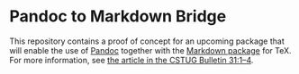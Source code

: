 # Pandoc to Markdown Bridge

This repository contains a proof of concept for an upcoming package that will
enable the use of [Pandoc][1] together with the [Markdown package][2] for TeX.
For more information, see [the article in the CSTUG Bulletin 31:1–4][3].

 [1]: https://github.com/jgm/pandoc
 [2]: https://github.com/witiko/markdown
 [3]: https://www.cstug.cz/bulletin/pdf/2021-1-4.pdf#page=85
